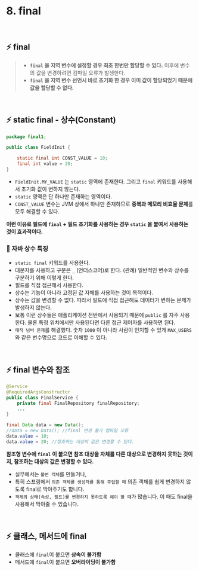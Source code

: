 # 8. final<br/>## ⚡️ final> - **`final` 을 지역 변수에 설정할 경우 최초 한번만 할당할 수 있다.** 이후에 변수의 값을 변경하려면 컴파일 오류가 발생한다.> - **`final` 을 지역 변수 선언시 바로 초기화 한 경우 이미 값이 할당되었기 때문에 값을 할당할 수 없다.**<br/>## **⚡️ static final - 상수(Constant)**```javapackage final1;public class FieldInit {    static final int CONST_VALUE = 10;    final int value = 20;}```- `FieldInit.MY_VALUE` 는 `static` 영역에 존재한다. 그리고 `final` 키워드를 사용해서 초기화 값이 변하지 않는다.- `static` 영역은 단 하나만 존재하는 영역이다. - `CONST_VALUE` 변수는 JVM 상에서 하나만 존재하므로 **중복과 메모리 비효율 문제**를 모두 해결할 수 있다.**이런 이유로 필드에 `final` + 필드 초기화를 사용하는 경우 `static` 을 붙여서 사용하는 것이 효과적이다.**### **🔋 자바 상수 특징**- `static final` 키워드를 사용한다.- 대문자를 사용하고 구분은 `_` (언더스코어)로 한다. (관례) 일반적인 변수와 상수를 구분하기 위해 이렇게 한다.- 필드를 직접 접근해서 사용한다.- 상수는 기능이 아니라 고정된 값 자체를 사용하는 것이 목적이다.- 상수는 값을 변경할 수 없다. 따라서 필드에 직접 접근해도 데이터가 변하는 문제가 발생하지 않는다.- 보통 이런 상수들은 애플리케이션 전반에서 사용되기 때문에 `public` 를 자주 사용한다. 물론 특정 위치에서만 사용된다면 다른 접근 제어자를 사용하면 된다.- `매직 넘버 문제`를 해결했다. 숫자 `1000` 이 아니라 사람이 인지할 수 있게 `MAX_USERS` 와 같은 변수명으로 코드로 이해할 수 있다.<br/>## ⚡️ final 변수와 참조```java@Service@RequiredArgsConstructorpublic class FinalService {    private final FinalRepository finalRepository;    ...}``````javafinal Data data = new Data();//data = new Data(); //final 변경 불가 컴파일 오류data.value = 10; data.value = 20; //참조하는 대상의 값은 변경할 수 있다.```**참조형 변수에 `final` 이 붙으면 참조 대상을 자체를 다른 대상으로 변경하지 못하는 것이지, 참조하는 대상의 값은 변경할 수 있다.**- 실무에서는 `불변 객체`를 만들거나, - 특히 스프링에서 `의존 객체를 생성자를 통해 주입할 때` 의존 객체를 쉽게 변경하지 않도록 final로 막아주기도 합니다. - `객체의 상태(속성, 필드)를 변경하지 못하도록 해야 할 때`가 많습니다. 이 때도 final을 사용해서 막아줄 수 있습니다.<br/>## ⚡️ 클래스, 메서드에 final- 클래스에 `final`이 붙으면 **상속이 불가함**- 메서드에 `final`이 붙으면 **오버라이딩이 불가함**